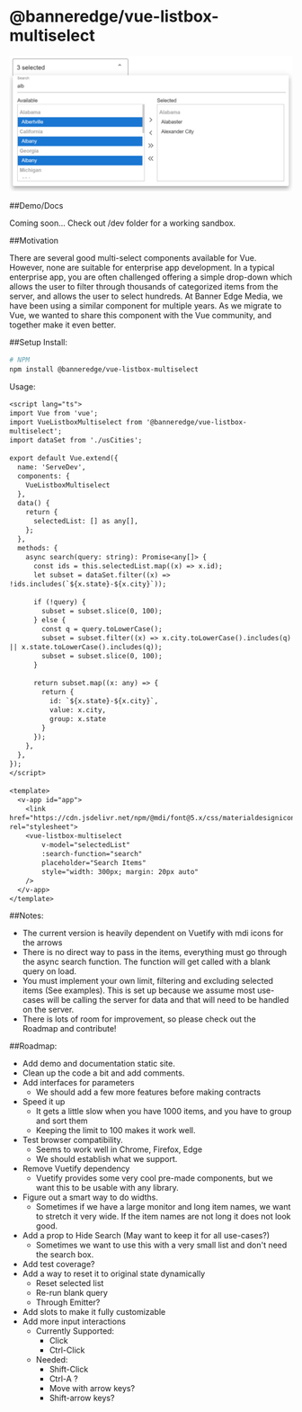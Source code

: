 # @banneredge/vue-listbox-multiselect
![Preview](preview.png)

##Demo/Docs

Coming soon... Check out /dev folder for a working sandbox.

##Motivation

There are several good multi-select components available for Vue. However, none are suitable for enterprise app development. In a typical enterprise app, you are often challenged offering a simple drop-down which allows the user to filter through thousands of categorized items from the server, and allows the user to select hundreds. At Banner Edge Media, we have been using a similar component for multiple years. As we migrate to Vue, we wanted to share this component with the Vue community, and together make it even better.  

##Setup
Install:
```bash
# NPM
npm install @banneredge/vue-listbox-multiselect
```

Usage:
```vue
<script lang="ts">
import Vue from 'vue';
import VueListboxMultiselect from '@banneredge/vue-listbox-multiselect';
import dataSet from './usCities';

export default Vue.extend({
  name: 'ServeDev',
  components: {
    VueListboxMultiselect
  },
  data() {
    return {
      selectedList: [] as any[],
    };
  },
  methods: {
    async search(query: string): Promise<any[]> {
      const ids = this.selectedList.map((x) => x.id);
      let subset = dataSet.filter((x) => !ids.includes(`${x.state}-${x.city}`));

      if (!query) {
        subset = subset.slice(0, 100);
      } else {
        const q = query.toLowerCase();
        subset = subset.filter((x) => x.city.toLowerCase().includes(q) || x.state.toLowerCase().includes(q));
        subset = subset.slice(0, 100);
      }

      return subset.map((x: any) => {
        return {
          id: `${x.state}-${x.city}`,
          value: x.city,
          group: x.state
        }
      });
    },
  },
});
</script>

<template>
  <v-app id="app">
    <link href="https://cdn.jsdelivr.net/npm/@mdi/font@5.x/css/materialdesignicons.min.css" rel="stylesheet">
    <vue-listbox-multiselect
        v-model="selectedList"
        :search-function="search"
        placeholder="Search Items"
        style="width: 300px; margin: 20px auto"
    />
  </v-app>
</template>
```
##Notes:
* The current version is heavily dependent on Vuetify with mdi icons for the arrows
* There is no direct way to pass in the items, everything must go through the async search function. The function will get called with a blank query on load.
* You must implement your own limit, filtering and excluding selected items (See examples). This is set up because we assume most use-cases will be calling the server for data and that will need to be handled on the server.
* There is lots of room for improvement, so please check out the Roadmap and contribute!

##Roadmap:
* Add demo and documentation static site.
* Clean up the code a bit and add comments.
* Add interfaces for parameters
    * We should add a few more features before making contracts
* Speed it up
    * It gets a little slow when you have 1000 items, and you have to group and sort them
    * Keeping the limit to 100 makes it work well.
* Test browser compatibility.
    * Seems to work well in Chrome, Firefox, Edge
    * We should establish what we support.
* Remove Vuetify dependency
    * Vuetify provides some very cool pre-made components, but we want this to be usable with any library.
* Figure out a smart way to do widths.
    * Sometimes if we have a large monitor and long item names, we want to stretch it very wide. If the item names are not long it does not look good.
* Add a prop to Hide Search (May want to keep it for all use-cases?)
    * Sometimes we want to use this with a very small list and don't need the search box.
* Add test coverage?
* Add a way to reset it to original state dynamically
    * Reset selected list
    * Re-run blank query
    * Through Emitter?
* Add slots to make it fully customizable
* Add more input interactions
    * Currently Supported:
        * Click
        * Ctrl-Click
    * Needed:
        * Shift-Click
        * Ctrl-A ?
        * Move with arrow keys?
        * Shift-arrow keys?
    
